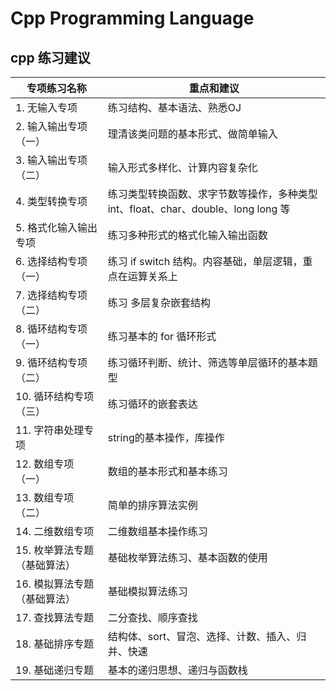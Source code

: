 # Cpp Programming Language 

## cpp 练习建议

| 专项练习名称 | 重点和建议 |
|--|--|
| 1. 无输入专项 | 练习结构、基本语法、熟悉OJ |
| 2. 输入输出专项（一） | 理清该类问题的基本形式、做简单输入 |
| 3. 输入输出专项（二） | 输入形式多样化、计算内容复杂化 |
| 4. 类型转换专项 | 练习类型转换函数、求字节数等操作，多种类型 int、float、char、double、long long 等 |
| 5. 格式化输入输出专项 | 练习多种形式的格式化输入输出函数 |
| 6. 选择结构专项（一） | 练习 if switch 结构。内容基础，单层逻辑，重点在运算关系上 |
| 7. 选择结构专项（二） | 练习 多层复杂嵌套结构 |
| 8. 循环结构专项（一） | 练习基本的 for 循环形式 |
| 9. 循环结构专项（二） | 练习循环判断、统计、筛选等单层循环的基本题型 |
| 10. 循环结构专项（三） | 练习循环的嵌套表达 |
| 11. 字符串处理专项 | string的基本操作，库操作 |
| 12. 数组专项（一） | 数组的基本形式和基本练习 |
| 13. 数组专项（二） | 简单的排序算法实例 |
| 14. 二维数组专项 | 二维数组基本操作练习 |
| 15. 枚举算法专题（基础算法） | 基础枚举算法练习、基本函数的使用 |
| 16. 模拟算法专题（基础算法） | 基础模拟算法练习 |
| 17. 查找算法专题 | 二分查找、顺序查找 |
| 18. 基础排序专题 | 结构体、sort、冒泡、选择、计数、插入、归并、快速 |
| 19. 基础递归专题 | 基本的递归思想、递归与函数栈 |